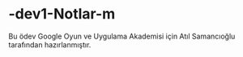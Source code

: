 # -dev1-Notlar-m
Bu ödev Google Oyun ve Uygulama Akademisi için Atıl Samancıoğlu tarafından hazırlanmıştır.
